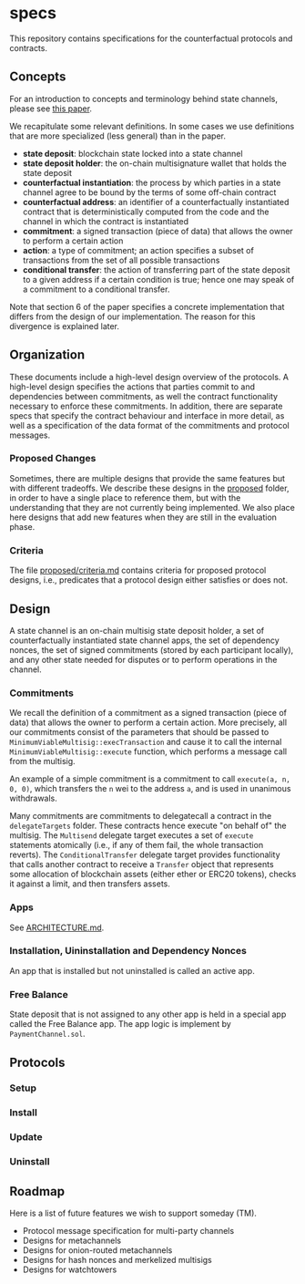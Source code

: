 # specs

This repository contains specifications for the counterfactual protocols and contracts.

## Concepts

For an introduction to concepts and terminology behind state channels, please see [this paper](https://counterfactual.com/statechannels).

We recapitulate some relevant definitions. In some cases we use definitions that are more specialized (less general) than in the paper.

- **state deposit**: blockchain state locked into a state channel
- **state deposit holder**: the on-chain multisignature wallet that holds the state deposit
- **counterfactual instantiation**: the process by which parties in a state channel agree to be bound by the terms of some off-chain contract
- **counterfactual address**: an identifier of a counterfactually instantiated contract that is deterministically computed from the code and the channel in which the contract is instantiated
- **commitment**: a signed transaction (piece of data) that allows the owner to perform a certain action
- **action**: a type of commitment; an action specifies a subset of transactions from the set of all possible transactions
- **conditional transfer**: the action of transferring part of the state deposit to a given address if a certain condition is true; hence one may speak of a commitment to a conditional transfer.

Note that section 6 of the paper specifies a concrete implementation that differs from the design of our implementation. The reason for this divergence is explained later.

## Organization

These documents include a high-level design overview of the protocols. A high-level design specifies the actions that parties commit to and dependencies between commitments, as well the contract functionality necessary to enforce these commitments. In addition, there are separate specs that specify the contract behaviour and interface in more detail, as well as a specification of the data format of the commitments and protocol messages.

### Proposed Changes

Sometimes, there are multiple designs that provide the same features but with different tradeoffs. We describe these designs in the [proposed](proposed) folder, in order to have a single place to reference them, but with the understanding that they are not currently being implemented. We also place here designs that add new features when they are still in the evaluation phase.

### Criteria

The file [proposed/criteria.md](proposed/criteria.md) contains criteria for proposed protocol designs, i.e., predicates that a protocol design either satisfies or does not.

## Design

A state channel is an on-chain multisig state deposit holder, a set of counterfactually instantiated state channel apps, the set of dependency nonces, the set of signed commitments (stored by each participant locally), and any other state needed for disputes or to perform operations in the channel.

### Commitments 

We recall the definition of a commitment as a signed transaction (piece of data) that allows the owner to perform a certain action. More precisely, all our commitments consist of the parameters that should be passed to `MinimumViableMultisig::execTransaction` and cause it to call the internal `MinimumViableMultisig::execute` function, which performs a message call from the multisig.

An example of a simple commitment is a commitment to call `execute(a, n, 0, 0)`, which transfers the `n` wei to the address `a`, and is used in unanimous withdrawals.

Many commitments are commitments to delegatecall a contract in the `delegateTargets` folder. These contracts hence execute "on behalf of" the multisig. The `Multisend` delegate target executes a set of `execute` statements atomically (i.e., if any of them fail, the whole transaction reverts). The `ConditionalTransfer` delegate target provides functionality that calls another contract to receive a `Transfer` object that represents some allocation of blockchain assets (either ether or ERC20 tokens), checks it against a limit, and then transfers assets.

### Apps

See [ARCHITECTURE.md](ARCHITECTURE.md).

### Installation, Uininstallation and Dependency Nonces

An app that is installed but not uninstalled is called an active app.

### Free Balance

State deposit that is not assigned to any other app is held in a special app called the Free Balance app. The app logic is implement by `PaymentChannel.sol`.

## Protocols

### Setup

### Install

### Update

### Uninstall

## Roadmap

Here is a list of future features we wish to support someday (TM).

- Protocol message specification for multi-party channels
- Designs for metachannels
- Designs for onion-routed metachannels
- Designs for hash nonces and merkelized multisigs
- Designs for watchtowers